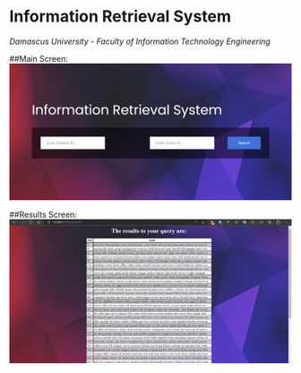 # Information Retrieval System
*Damascus University - Faculty of Information Technology Engineering*

##Main Screen:
<BR><img src="IR-UI.png"/>


##Results Screen:
<BR><img src="IR-UI-Result.png"/>